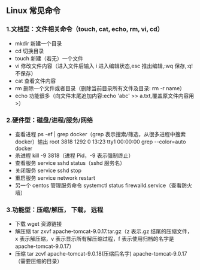 ## Linux 常见命令

### 1.文档型：文件相关命令（touch, cat, echo, rm, vi, cd）

- mkdir 新建一个目录
- cd 切换目录
- touch 新建（若无）一个文件
- vi 修改文件内容（进入文件后输入 i 进入编辑状态,esc 推出编辑,:wq 保存,:q!不保存）
- cat 查看文件内容
- rm 删除一个文件或者目录（删除当前目录所有文件及目录: rm -r name）
- echo 功能很多（向文件末尾追加内容:echo 'abc' >> a.txt,覆盖原文件内容用>）

### 2.硬件型：磁盘/进程/服务/网络

- 查看进程 ps -ef | grep docker（grep 表示搜索/筛选，从很多进程中搜索 docker）输出 root 3818 1292 0 13:23 tty1 00:00:00 grep --color=auto docker
- 杀进程 kill -9 3818（进程 Pid，-9 表示强制终止）
- 查看服务 service sshd status（sshd 服务名）
- 关闭服务 service sshd stop
- 重启服务 service network restart
- 另一个 centos 管理服务命令 systemctl status firewalld.service（查看防火墙）

### 3.功能型：压缩/解压， 下载， 远程

- 下载 wget 资源链接
- 解压缩 tar zxvf apache-tomcat-9.0.17.tar.gz（z 表示.gz 结尾的压缩文件，x 表示解压缩，v 表示显示所有解压缩过程，f 表示使用归档的名字是 apache-tomcat-9.0.17）
- 压缩 tar zcvf apache-tomcat-9.0.18(压缩后名字) apache-tomcat-9.0.17（需要压缩的目录）

